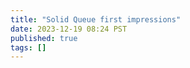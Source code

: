 ```yaml
---
title: "Solid Queue first impressions"
date: 2023-12-19 08:24 PST
published: true
tags: []
---
```




<blockquote markdown="1">



</blockquote>
